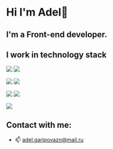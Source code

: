 # Hi I'm Adel👋
## I'm a Front-end developer.

## I work in technology stack

<img src="https://img.shields.io/badge/JavaScript-f7df1e?style=for-the-badge&logo=javascript&logoColor=black"> <img src="https://img.shields.io/badge/TypeScript-3178c6?style=for-the-badge&logo=typescript&logoColor=white"> 

<img src="https://img.shields.io/badge/vue js-42d392?style=for-the-badge&logo=vuedotjs&logoColor=white"> <img src="https://img.shields.io/badge/Nuxt JS-42d392?style=for-the-badge&logo=nuxtdotjs&logoColor=white">


<img src="https://img.shields.io/badge/PHP-3178c6?style=for-the-badge&logo=&logoColor=FF2400"> <img src="https://img.shields.io/badge/Laravel-E5DCDC?style=for-the-badge&logo=laravel&logoColor=FF2400"> 

<img src="https://img.shields.io/badge/Node JS-v9ACD32?style=for-the-badge&logo=nodedotjs&logoColor=black">

## Contact with me:
- 📫 adel.garipovazn@mail.ru
